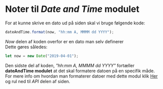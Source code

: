 # Noter til *Date and Time* modulet

For at kunne skrive en dato ud på siden skal vi bruge følgende kode:

```javascript
dateAndTime.format(now, "hh:mm A, MMMM dd YYYY");
```
*Now* delen af koden overfor er en dato man selv definerer \
Dette gøres således:

```javascript
let now = new Date("2019-04-01");
```

Den sidste del af koden, *"hh:mm A, MMMM dd YYYY"* fortæller **dateAndTime modulet** at det skal formatere datoen på en specifik måde. For mere info om hvordan man formaterer datoer med dette modul klik [Her](https://www.npmjs.com/package/date-and-time) og rul ned til *API* delen af siden.